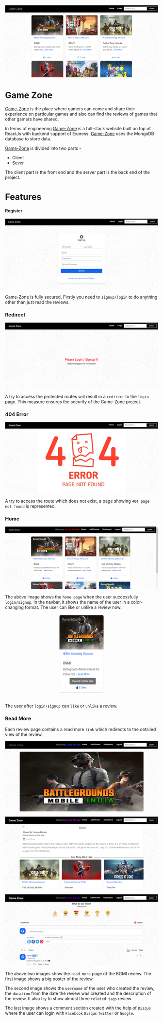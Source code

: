 ![logo](/asset/logo.png)

# Game Zone

[Game-Zone](https://game-z-o-n-e.netlify.app/) is the place where gamers can come and share their experience on particular games and also can find the reviews of games that other gamers have shared.

In terms of engineering [Game-Zone](https://game-z-o-n-e.netlify.app/) is a full-stack website built on top of ReactJs with backend support of Express. [Game-Zone](https://game-z-o-n-e.netlify.app/) uses the MongoDB database to store data.

[Game-Zone](https://game-z-o-n-e.netlify.app/) is divided into two parts -

- Client
- Sever

The client part is the front end and the server part is the back end of the project.

# Features

#### Register

![Register](/asset/register%20page.png)

Game-Zone is fully secured. Firstly you need to `signup/login` to do anything other than just read the reviews.

### Redirect

![redirect](/asset/redirect.png)

A try to access the protected routes will result in a `redirect` to the `login` page. This measure ensures the security of the Game-Zone project.

### 404 Error

![pagenotfound](/asset/404notfound.png)

A try to access the route which does not exist, a page showing `404 page not found` is represented.

### Home

![home](/asset/home.png)

The above image shows the `home page` when the user successfully `login/signup`.
In the navbar, it shows the name of the user in a color-changing format. The user can like or unlike a review now.

<div align="center">
    <img width="150" height="260" src="./asset/like_dislike.png">
</div>
<br/>

The user after `login/signup` can `like` or `unlike` a review.

### Read More

Each review page contains a read more `link` which redirects to the detailed view of the review.

![Detail1](/asset/Detailed1.png)

![Detail2](/asset/Detailed2.png)

![Detail3](/asset/Detailed3.png)

The above two images show the `read more` page of the BGMI review. The first image shows a big poster of the review.

The second image shows the `username` of the user who created the review, the `duration` from the date the review was created and the description of the review. It also try to show almost three `related tags` review.

The last image shows a comment section created with the help of `Disqus` where the user can login with `Facebook` `Disqus` `Twitter` or `Google`.
